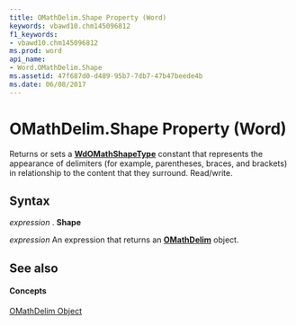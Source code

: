 ```yaml
---
title: OMathDelim.Shape Property (Word)
keywords: vbawd10.chm145096812
f1_keywords:
- vbawd10.chm145096812
ms.prod: word
api_name:
- Word.OMathDelim.Shape
ms.assetid: 47f687d0-d489-95b7-7db7-47b47beede4b
ms.date: 06/08/2017
---
```



# OMathDelim.Shape Property (Word)

Returns or sets a  **[WdOMathShapeType](wdomathshapetype-enumeration-word.md)** constant that represents the appearance of delimiters (for example, parentheses, braces, and brackets) in relationship to the content that they surround. Read/write.


## Syntax

 _expression_ . **Shape**

 _expression_ An expression that returns an **[OMathDelim](omathdelim-object-word.md)** object.


## See also


#### Concepts


[OMathDelim Object](omathdelim-object-word.md)

